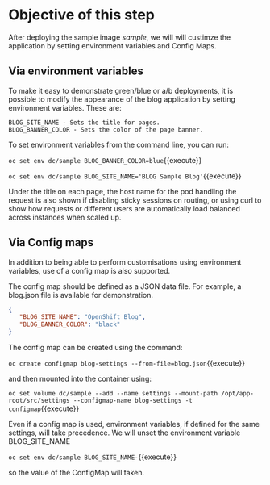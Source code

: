 # Objective of this step

After deploying the sample image *sample*, we will will custimze the application by setting environment variables and Config Maps.

## Via environment variables

To make it easy to demonstrate green/blue or a/b deployments, it is possible to modify the appearance of the blog application by setting environment variables. These are:

    BLOG_SITE_NAME - Sets the title for pages.
    BLOG_BANNER_COLOR - Sets the color of the page banner.

To set environment variables from the command line, you can run:

`oc set env dc/sample BLOG_BANNER_COLOR=blue`{{execute}}

`oc set env dc/sample BLOG_SITE_NAME='BLOG Sample Blog'`{{execute}}

Under the title on each page, the host name for the pod handling the request is also shown if disabling sticky sessions on routing, or using curl to show how requests or different users are automatically load balanced across instances when scaled up.

## Via Config maps

In addition to being able to perform customisations using environment variables, use of a config map is also supported.

The config map should be defined as a JSON data file. For example, a blog.json file is available for demonstration.

~~~~json
{
   "BLOG_SITE_NAME": "OpenShift Blog",
   "BLOG_BANNER_COLOR": "black"
}
~~~~

The config map can be created using the command:

`oc create configmap blog-settings --from-file=blog.json`{{execute}}

and then mounted into the container using:

`oc set volume dc/sample --add --name settings --mount-path /opt/app-root/src/settings --configmap-name blog-settings -t configmap`{{execute}}

Even if a config map is used, environment variables, if defined for the same settings, will take precedence. We will unset the environment variable BLOG_SITE_NAME

`oc set env dc/sample BLOG_SITE_NAME-`{{execute}}

so the value of the ConfigMap will taken.

